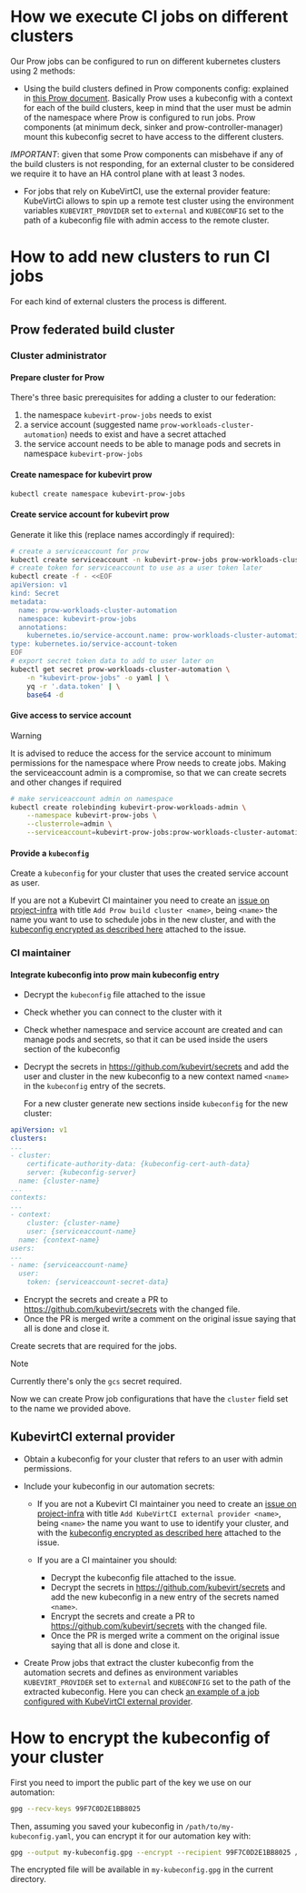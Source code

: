 # How we execute CI jobs on different clusters

Our Prow jobs can be configured to run on different kubernetes clusters using 2
methods:

* Using the build clusters defined in Prow components config: explained in
[this Prow document]. Basically Prow uses a kubeconfig with a context for each
of the build clusters, keep in mind that the user must be admin of the namespace
where Prow is configured to run jobs. Prow components (at minimum deck, sinker
and prow-controller-manager) mount this kubeconfig secret to have access to the
different clusters.

*IMPORTANT*: given that some Prow components can misbehave if any of the build
clusters is not responding, for an external cluster to be considered we require
it to have an HA control plane with at least 3 nodes.

* For jobs that rely on KubeVirtCI, use the external provider feature: KubeVirtCi
allows to spin up a remote test cluster using the environment variables
`KUBEVIRT_PROVIDER` set to `external` and `KUBECONFIG` set to the path of a
kubeconfig file with admin access to the remote cluster.

# How to add new clusters to run CI jobs

For each kind of external clusters the process is different.

## Prow federated build cluster

### Cluster administrator

#### Prepare cluster for Prow

There's three basic prerequisites for adding a cluster to our federation:
1. the namespace `kubevirt-prow-jobs` needs to exist
2. a service account (suggested name `prow-workloads-cluster-automation`) needs to exist and have a secret attached
3. the service account needs to be able to manage pods and secrets in namespace `kubevirt-prow-jobs`

#### Create namespace for kubevirt prow

```bash
kubectl create namespace kubevirt-prow-jobs
```

#### Create service account for kubevirt prow

Generate it like this (replace names accordingly if required):

```bash
# create a serviceaccount for prow
kubectl create serviceaccount -n kubevirt-prow-jobs prow-workloads-cluster-automation
# create token for serviceaccount to use as a user token later
kubectl create -f - <<EOF
apiVersion: v1
kind: Secret
metadata:
  name: prow-workloads-cluster-automation
  namespace: kubevirt-prow-jobs
  annotations:
    kubernetes.io/service-account.name: prow-workloads-cluster-automation
type: kubernetes.io/service-account-token
EOF
# export secret token data to add to user later on
kubectl get secret prow-workloads-cluster-automation \
    -n "kubevirt-prow-jobs" -o yaml | \
    yq -r '.data.token' | \
    base64 -d
```

#### Give access to service account

> [!WARNING]
> It is advised to reduce the access for the service account to minimum permissions for the namespace where Prow needs to create jobs.
> Making the serviceaccount admin is a compromise, so that we can create secrets and other changes if required

```bash
# make serviceaccount admin on namespace
kubectl create rolebinding kubevirt-prow-workloads-admin \
    --namespace kubevirt-prow-jobs \
    --clusterrole=admin \
    --serviceaccount=kubevirt-prow-jobs:prow-workloads-cluster-automation
```

#### Provide a `kubeconfig`

Create a `kubeconfig` for your cluster that uses the created service account as user.

If you are not a Kubevirt CI maintainer you need to create an
[issue on project-infra] with title `Add Prow build cluster <name>`, being
`<name>` the name you want to use to schedule jobs in the new cluster, and
with the [kubeconfig encrypted as described here] attached to the issue.

### CI maintainer

#### Integrate kubeconfig into prow main kubeconfig entry
* Decrypt the `kubeconfig` file attached to the issue
* Check whether you can connect to the cluster with it
* Check whether namespace and service account are created and can manage pods and secrets, so that it can be used inside the users section of the kubeconfig
* Decrypt the secrets in https://github.com/kubevirt/secrets and add the
  user and cluster in the new kubeconfig to a new context named `<name>` in
  the `kubeconfig` entry of the secrets.

  For a new cluster generate new sections inside `kubeconfig` for the new cluster:
```yaml
apiVersion: v1
clusters:
...
- cluster:
    certificate-authority-data: {kubeconfig-cert-auth-data}
    server: {kubeconfig-server}
  name: {cluster-name}
...
contexts:
...
- context:
    cluster: {cluster-name}
    user: {serviceaccount-name}
  name: {context-name}
users:
...
- name: {serviceaccount-name}
  user:
    token: {serviceaccount-secret-data}
```
* Encrypt the secrets and create a PR to https://github.com/kubevirt/secrets
   with the changed file.
* Once the PR is merged write a comment on the original issue saying that
all is done and close it.

Create secrets that are required for the jobs.

> [!NOTE]
> Currently there's only the `gcs` secret required.

Now we can create Prow job configurations that have the `cluster` field set to the name we provided above.

## KubevirtCI external provider

  * Obtain a kubeconfig for your cluster that refers to an user with admin
  permissions.

  * Include your kubeconfig in our automation secrets:

    * If you are not a Kubevirt CI maintainer you need to create an
    [issue on project-infra] with title `Add KubeVirtCI external provider <name>`,
    being `<name>` the name you want to use to identify your cluster, and with the
    [kubeconfig encrypted as described here] attached to the issue.
    * If you are a CI maintainer you should:

      * Decrypt the kubeconfig file attached to the issue.
      * Decrypt the secrets in https://github.com/kubevirt/secrets and add the
      new kubeconfig in a new entry of the secrets named `<name>`.
      * Encrypt the secrets and create a PR to https://github.com/kubevirt/secrets
      with the changed file.
      * Once the PR is merged write a comment on the original issue saying that
      all is done and close it.

  * Create Prow jobs that extract the cluster kubeconfig from the automation
  secrets and defines as environment variables `KUBEVIRT_PROVIDER` set to `external`
  and `KUBECONFIG` set to the path of the extracted  kubeconfig. Here you can
  check [an example of a job configured with KubeVirtCI external provider].

# <a name="encrypt"></a>How to encrypt the kubeconfig of your cluster

First you need to import the public part of the key we use on our automation:

```bash
gpg --recv-keys 99F7C0D2E1BB8025
```
Then, assuming you saved your kubeconfig in `/path/to/my-kubeconfig.yaml`, you can
encrypt it for our automation key with:
```bash
gpg --output my-kubeconfig.gpg --encrypt --recipient 99F7C0D2E1BB8025 /path/to/my-kubeconfig.yaml
```
The encrypted file will be available in `my-kubeconfig.gpg` in the current
directory.


[this Prow document]: https://github.com/kubernetes/test-infra/blob/master/prow/getting_started_deploy.md#Run-test-pods-in-different-clusters
[issue on project-infra]: https://github.com/kubevirt/project-infra/issues/new
[kubeconfig encrypted as described here]: #encrypt
[an example of a job configured with KubeVirtCI external provider]: https://github.com/kubevirt/project-infra/blob/bab947fa42f89f78238160d487bf047f4dea5c9f/github/ci/prow-deploy/files/jobs/kubevirt/kubevirt/kubevirt-periodics.yaml#L650
